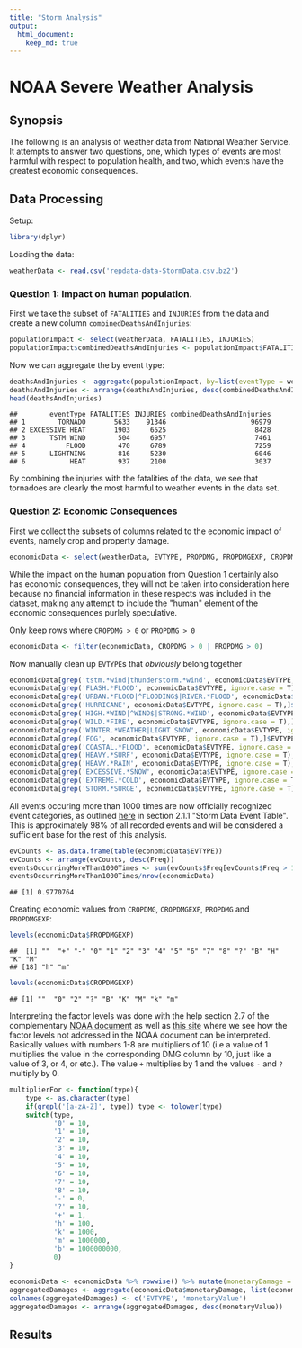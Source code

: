 ```yaml
---
title: "Storm Analysis"
output:
  html_document:
    keep_md: true
---
```


# NOAA Severe Weather Analysis

## Synopsis

The following is an analysis of weather data from National Weather
Service. It attempts to answer two questions, one, which types of
events are most harmful with respect to population health, and two,
which events have the greatest economic consequences.

## Data Processing

Setup:


```r
library(dplyr)
```

Loading the data:


```r
weatherData <- read.csv('repdata-data-StormData.csv.bz2')
```

### Question 1: Impact on human population.

First we take the subset of `FATALITIES` and `INJURIES` from the data
and create a new column `combinedDeathsAndInjuries`:


```r
populationImpact <- select(weatherData, FATALITIES, INJURIES)
populationImpact$combinedDeathsAndInjuries <- populationImpact$FATALITIES + populationImpact$INJURIES
```

Now we can aggregate the by event type:


```r
deathsAndInjuries <- aggregate(populationImpact, by=list(eventType = weatherData$EVTYPE), sum, na.rm = T)
deathsAndInjuries <- arrange(deathsAndInjuries, desc(combinedDeathsAndInjuries))
head(deathsAndInjuries)
```

```
##        eventType FATALITIES INJURIES combinedDeathsAndInjuries
## 1        TORNADO       5633    91346                     96979
## 2 EXCESSIVE HEAT       1903     6525                      8428
## 3      TSTM WIND        504     6957                      7461
## 4          FLOOD        470     6789                      7259
## 5      LIGHTNING        816     5230                      6046
## 6           HEAT        937     2100                      3037
```

By combining the injuries with the fatalities of the data, we see that
tornadoes are clearly the most harmful to weather events in the data set.

### Question 2: Economic Consequences

First we collect the subsets of columns related to the economic impact
of events, namely crop and property damage.


```r
economicData <- select(weatherData, EVTYPE, PROPDMG, PROPDMGEXP, CROPDMG, CROPDMGEXP)
```

While the impact on the human population from Question 1 certainly
also has economic consequences, they will not be taken into
consideration here because no financial information in these respects
was included in the dataset, making any attempt to include the "human"
element of the economic consequences purlely speculative.

Only keep rows where `CROPDMG > 0` or `PROPDMG > 0`


```r
economicData <- filter(economicData, CROPDMG > 0 | PROPDMG > 0)
```

Now manually clean up `EVTYPE`s that _obviously_ belong together


```r
economicData[grep('tstm.*wind|thunderstorm.*wind', economicData$EVTYPE, ignore.case = T),]$EVTYPE <- 'THUNDERSTORM WIND'
economicData[grep('FLASH.*FLOOD', economicData$EVTYPE, ignore.case = T),]$EVTYPE <- 'FLASH FLOOD'
economicData[grep('URBAN.*FLOOD|^FLOODING$|RIVER.*FLOOD', economicData$EVTYPE, ignore.case = T),]$EVTYPE <- 'FLOOD'
economicData[grep('HURRICANE', economicData$EVTYPE, ignore.case = T),]$EVTYPE <- 'HURRICANE'
economicData[grep('HIGH.*WIND|^WIND$|STRONG.*WIND', economicData$EVTYPE, ignore.case = T),]$EVTYPE <- 'HIGH WIND'
economicData[grep('WILD.*FIRE', economicData$EVTYPE, ignore.case = T),]$EVTYPE <- 'WILDFIRE'
economicData[grep('WINTER.*WEATHER|LIGHT SNOW', economicData$EVTYPE, ignore.case = T),]$EVTYPE <- 'WINTER WEATHER'
economicData[grep('FOG', economicData$EVTYPE, ignore.case = T),]$EVTYPE <- 'DENSE FOG'
economicData[grep('COASTAL.*FLOOD', economicData$EVTYPE, ignore.case = T),]$EVTYPE <- 'COASTAL FLOOD'
economicData[grep('HEAVY.*SURF', economicData$EVTYPE, ignore.case = T),]$EVTYPE <- 'HIGH SURF'
economicData[grep('HEAVY.*RAIN', economicData$EVTYPE, ignore.case = T),]$EVTYPE <- 'HEAVY RAIN'
economicData[grep('EXCESSIVE.*SNOW', economicData$EVTYPE, ignore.case = T),]$EVTYPE <- 'HEAVY SNOW'
economicData[grep('EXTREME.*COLD', economicData$EVTYPE, ignore.case = T),]$EVTYPE <- 'EXTREME COLD'
economicData[grep('STORM.*SURGE', economicData$EVTYPE, ignore.case = T),]$EVTYPE <- 'STORM SURGE/TIDE'
```

All events occuring more than 1000 times are now officially recognized
event categories, as outlined
[here](https://d396qusza40orc.cloudfront.net/repdata%2Fpeer2_doc%2Fpd01016005curr.pdf)
in section 2.1.1 "Storm Data Event Table". This is approximately 98%
of all recorded events and will be considered a sufficient base for
the rest of this analysis.


```r
evCounts <- as.data.frame(table(economicData$EVTYPE))
evCounts <- arrange(evCounts, desc(Freq))
eventsOccurringMoreThan1000Times <- sum(evCounts$Freq[evCounts$Freq > 1000])
eventsOccurringMoreThan1000Times/nrow(economicData)
```

```
## [1] 0.9770764
```

Creating economic values from `CROPDMG`, `CROPDMGEXP`, `PROPDMG` and `PROPDMGEXP`:


```r
levels(economicData$PROPDMGEXP)
```

```
##  [1] ""  "+" "-" "0" "1" "2" "3" "4" "5" "6" "7" "8" "?" "B" "H" "K" "M"
## [18] "h" "m"
```

```r
levels(economicData$CROPDMGEXP)
```

```
## [1] ""  "0" "2" "?" "B" "K" "M" "k" "m"
```

Interpreting the factor levels was done with the help section 2.7 of
the complementary
[NOAA document](https://d396qusza40orc.cloudfront.net/repdata%2Fpeer2_doc%2Fpd01016005curr.pdf)
as well as [this site](https://rstudio-pubs-static.s3.amazonaws.com/58957_37b6723ee52b455990e149edde45e5b6.html)
where we see how the factor levels not addressed in the NOAA document
can be interpreted. Basically values with numbers 1-8 are multipliers
of 10 (i.e a value of 1 multiplies the value in the corresponding DMG
column by 10, just like a value of 3, or 4, or etc.). The value `+`
multiplies by 1 and the values `-` and `?` multiply by 0.


```r
multiplierFor <- function(type){
    type <- as.character(type)
    if(grepl('[a-zA-Z]', type)) type <- tolower(type)
    switch(type,
           '0' = 10,
           '1' = 10,
           '2' = 10,
           '3' = 10,
           '4' = 10,
           '5' = 10,
           '6' = 10,
           '7' = 10,
           '8' = 10,
           '-' = 0,
           '?' = 10,
           '+' = 1,
           'h' = 100,
           'k' = 1000,
           'm' = 1000000,
           'b' = 1000000000,
           0)
}

economicData <- economicData %>% rowwise() %>% mutate(monetaryDamage = PROPDMG*multiplierFor(PROPDMGEXP) + CROPDMG*multiplierFor(CROPDMGEXP))
aggregatedDamages <- aggregate(economicData$monetaryDamage, list(economicData$EVTYPE), sum)
colnames(aggregatedDamages) <- c('EVTYPE', 'monetaryValue')
aggregatedDamages <- arrange(aggregatedDamages, desc(monetaryValue))
```

## Results

##
